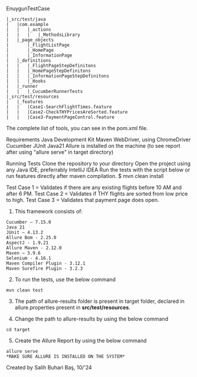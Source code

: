 
EnuygunTestCase

	|_src/test/java
	|	|com.example
	|	|	|_actions
	|	|	|	|_MethodsLibrary
	|	|_page_objects
	|		|_FlightListPage
	|		|_HomePage
	|		|_InformationPage
	|   |_definitions
	|   |   |_FlightPageStepDefinitons
	|   |   |_HomePageStepDefinitons
	|   |   |_InformationPageStepDefinitons
	|   |   |_Hooks
	|	|_runner
    |   |   |_CucumberRunnerTests
	|_src/test/resources
	|	|_features
	|	|	|Case1-SearchFlightTimes.feature
	|	|	|Case2-CheckTHYPricesAreSorted.feature
	|	|	|Case3-PaymentPageControl.feature


The complete list of tools, you can see in the pom.xml file.

Requirements
Java Development Kit
Maven
WebDriver, using ChromeDriver
Cucumber
JUnit
Java21
Allure is installed on the machine (to see report after using "allure serve" in target directory)

Running Tests
Clone the repository  to your directory
Open the project using any Java IDE, preferrably IntelliJ IDEA
Run the tests with the script below or run features directly after maven compilation.
$ mvn clean install

Test Case 1 = Validates if there are any existing flights before 10 AM and after 6 PM.
Test Case 2 = Validates if THY flights are sorted from low price to high.
Test Case 3 = Validates that payment page does open.


1. This framework consists of:
````
Cucumber – 7.15.0
Java 21
JUnit – 4.13.2
Allure Bom - 2.25.0
AspectJ - 1.9.21
Allure Maven - 2.12.0
Maven – 3.9.6
Selenium - 4.16.1
Maven Compiler Plugin - 3.12.1
Maven Surefire Plugin - 3.2.3

````

2. To run the tests, use the below command
````
mvn clean test
````
3. The path of allure-results folder is present in target folder, declared in allure.properties present in **src/test/resources**.</n>

4. Change the path to allure-results by using the below command
````
cd target
````
5. Create the Allure Report by using the below command
````
allure serve
*MAKE SURE ALLURE IS INSTALLED ON THE SYSTEM*
````
Created by Salih Buhari Baş, 10/'24

